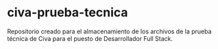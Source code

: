 # civa-prueba-tecnica
Repositorio creado para el almacenamiento de los archivos de la prueba técnica de Civa para el puesto de Desarrollador Full Stack.
